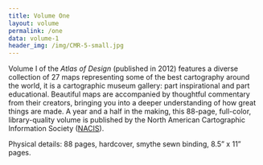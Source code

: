 ```yaml
---
title: Volume One
layout: volume
permalink: /one
data: volume-1
header_img: /img/CMR-5-small.jpg
---
```


Volume I of the <em>Atlas of Design</em> (published in 2012) features a diverse collection of 27 maps representing some of the best cartography around the world, it is a cartographic museum gallery: part inspirational and part educational. Beautiful maps are accompanied by thoughtful commentary from their creators, bringing you into a deeper understanding of how great things are made. A year and a half in the making, this 88-page, full-color, library-quality volume is published by the North American Cartographic Information Society (<a href="http://nacis.org" target="_blank">NACIS</a>).

Physical details: 88 pages, hardcover, smythe sewn binding, 8.5” x 11” pages.
